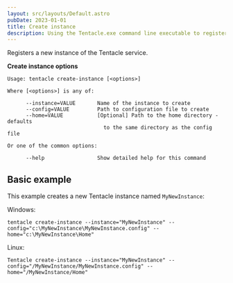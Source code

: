```yaml
---
layout: src/layouts/Default.astro
pubDate: 2023-01-01
title: Create instance
description: Using the Tentacle.exe command line executable to register a new instance of the Tentacle service.
---
```


Registers a new instance of the Tentacle service.

**Create instance options**

```
Usage: tentacle create-instance [<options>]

Where [<options>] is any of:

      --instance=VALUE       Name of the instance to create
      --config=VALUE         Path to configuration file to create
      --home=VALUE           [Optional] Path to the home directory - defaults
                               to the same directory as the config file

Or one of the common options:

      --help                 Show detailed help for this command
```

## Basic example

This example creates a new Tentacle instance named `MyNewInstance`:

Windows:

```
tentacle create-instance --instance="MyNewInstance" --config="c:\MyNewInstance\MyNewInstance.config" --home="c:\MyNewInstance\Home"
```
Linux:

```
Tentacle create-instance --instance="MyNewInstance" --config="/MyNewInstance/MyNewInstance.config" --home="/MyNewInstance/Home"
```
